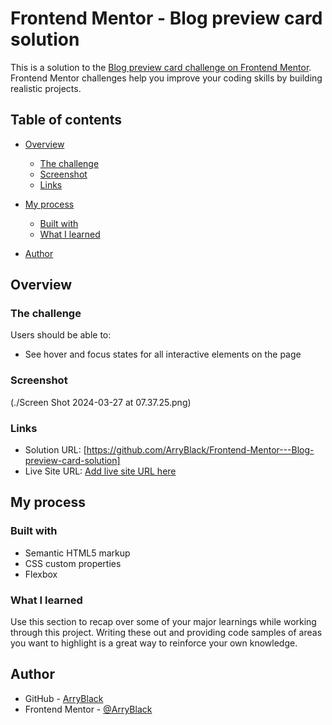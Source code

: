 # Frontend Mentor - Blog preview card solution

This is a solution to the [Blog preview card challenge on Frontend Mentor](https://www.frontendmentor.io/challenges/blog-preview-card-ckPaj01IcS). Frontend Mentor challenges help you improve your coding skills by building realistic projects. 

## Table of contents

- [Overview](#overview)
  - [The challenge](#the-challenge)
  - [Screenshot](#screenshot)
  - [Links](#links)
- [My process](#my-process)
  - [Built with](#built-with)
  - [What I learned](#what-i-learned)
 
- [Author](#author)


## Overview

### The challenge

Users should be able to:

- See hover and focus states for all interactive elements on the page

### Screenshot

(./Screen Shot 2024-03-27 at 07.37.25.png)


### Links

- Solution URL: [https://github.com/ArryBlack/Frontend-Mentor---Blog-preview-card-solution]
- Live Site URL: [Add live site URL here](https://your-live-site-url.com)

## My process

### Built with

- Semantic HTML5 markup
- CSS custom properties
- Flexbox

### What I learned

Use this section to recap over some of your major learnings while working through this project. Writing these out and providing code samples of areas you want to highlight is a great way to reinforce your own knowledge.


## Author

- GitHub - [ArryBlack](https://github.com/ArryBlack)
- Frontend Mentor - [@ArryBlack](https://www.frontendmentor.io/profile/ArryBlack)


